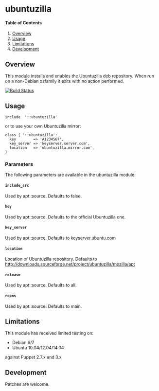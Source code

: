 # ubuntuzilla

#### Table of Contents

1. [Overview](#overview)
1. [Usage](#usage)
1. [Limitations](#limitations)
1. [Development](#development)

## Overview

This module installs and enables the Ubuntuzilla deb repository.
When run on a non-Debian osfamily it exits with no action performed.

[![Build
Status](https://secure.travis-ci.org/juniorsysadmin/puppet-ubuntuzilla.png)](http://travis-ci.org/juniorsysadmin/puppet-ubuntuzilla)

## Usage

```puppet
include  '::ubuntuzilla'
```

or to use your own Ubuntuzilla mirror:

```puppet
class { '::ubuntuzilla':
  key        => 'A1234567',
  key_server => 'keyserver.server.com',
  location   => 'ubuntuzilla.mirror.com',
}
```

### Parameters

The following parameters are available in the ubuntuzilla module:

#### `include_src`

Used by apt::source. Defaults to false.

#### `key`

Used by apt::source. Defaults to the official Ubuntuzilla one.

#### `key_server`

Used by apt::source. Defaults to keyserver.ubuntu.com

#### `location`

Location of Ubuntuzilla repository. Defaults to
http://downloads.sourceforge.net/project/ubuntuzilla/mozilla/apt

#### `release`

Used by apt::source. Defaults to all.

#### `repos`

Used by apt::source. Defaults to main.

## Limitations

This module has received limited testing on:

* Debian 6/7
* Ubuntu 10.04/12.04/14.04

against Puppet 2.7.x and 3.x

## Development

Patches are welcome.
